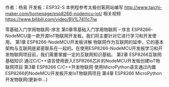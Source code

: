 作者：杨易  开发板：ESP32-S
本例程参考太极创客网站编写
http://www.taichi-maker.com/homepage/esp8266-nodemcu-iot/
相关视频
https://www.bilibili.com/video/BV1L7411c7jw


零基础入门学用物联网-序言
第0章零基础入门学用物联网 – 序言
ESP8266-NodeMCU是一款开源IoT物联网开发板。我们将主要针对它进行学习和开发使用。
第1章 ESP8266-NodeMCU开发板详解
物联网作为互联网的延申，它的基本架构与互联网是紧密联系在一起的。在使用ESP8266-NodeMCU开发板学习和开发物联网项目前，我们需要掌握一定的互联网知识基础。
第2章 ESP8266互联网基础知识
通过C/C++语言使用嵌入ESP8266芯片的NodeMCU开发板创建IoT物联网项目
第3章 ESP8266 C/C++开发物联网
使用MicroPython语言通过内置ESP8266的NodeMCU开发板开发IoT物联网项目
第4章 ESP8266 MicroPython 开发物联网(更新中…)
